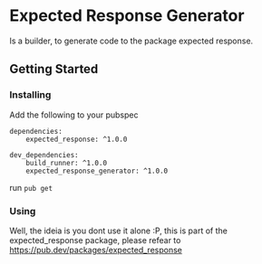 # Expected Response Generator
Is a builder, to generate code to the package expected response.

## Getting Started

### Installing

Add the following to your pubspec
```
dependencies:
    expected_response: ^1.0.0

dev_dependencies:
    build_runner: ^1.0.0
    expected_response_generator: ^1.0.0
```

run ```pub get```

### Using
Well, the ideia is you dont use it alone :P, this is part of the expected_response package, please refear to https://pub.dev/packages/expected_response
